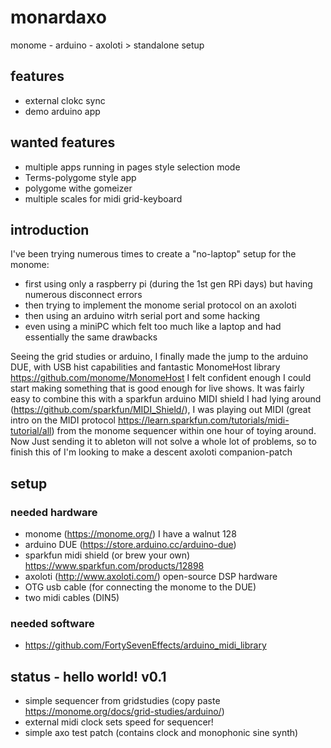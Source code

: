 # monardaxo
monome - arduino - axoloti > standalone setup


## features
- external clokc sync
- demo arduino app

## wanted features
- multiple apps running in pages style selection mode
- Terms-polygome style app
- polygome withe gomeizer
- multiple scales for midi grid-keyboard

## introduction
I've been trying numerous times to create a "no-laptop" setup for the monome:
 - first using only a raspberry pi (during the 1st gen RPi days) but having numerous disconnect errors
 - then trying to implement the monome serial protocol on an axoloti
 - then using an arduino witrh serial port and some hacking
 - even using a miniPC which felt too much like a laptop and had essentially the same drawbacks

Seeing the grid studies or arduino, I finally made the jump to the arduino DUE, with USB hist capabilities and fantastic MonomeHost library https://github.com/monome/MonomeHost I felt confident enough I could start making something that is good enough for live shows. It was fairly easy to combine this with a sparkfun arduino MIDI shield I had lying around (https://github.com/sparkfun/MIDI_Shield/), I was playing out MIDI (great intro on the MIDI protocol https://learn.sparkfun.com/tutorials/midi-tutorial/all) from the monome sequencer within one hour of toying around. 
Now Just sending it to ableton will not solve a whole lot of problems, so to finish this of I'm looking to make a descent axoloti companion-patch

## setup
### needed hardware
- monome (https://monome.org/) I have a walnut 128
- arduino DUE (https://store.arduino.cc/arduino-due)
- sparkfun midi shield (or brew your own) https://www.sparkfun.com/products/12898
- axoloti (http://www.axoloti.com/) open-source DSP hardware 
- OTG usb cable (for connecting the monome to the DUE)
- two midi cables (DIN5)

### needed software
- https://github.com/FortySevenEffects/arduino_midi_library


## status - hello world! v0.1
- simple sequencer from gridstudies (copy paste https://monome.org/docs/grid-studies/arduino/)
- external midi clock sets speed for sequencer!
- simple axo test patch (contains clock and monophonic sine synth)










